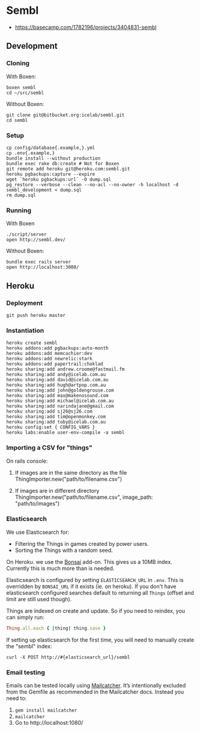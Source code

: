 # Sembl

* <https://basecamp.com/1782196/projects/3404831-sembl>

## Development

### Cloning

With Boxen:

    boxen sembl
    cd ~/src/sembl

Without Boxen:

    git clone git@bitbucket.org:icelab/sembl.git
    cd sembl

### Setup

    cp config/database{.example,}.yml
    cp .env{.example,}
    bundle install --without production
    bundle exec rake db:create # Not for Boxen
    git remote add heroku git@heroku.com:sembl.git
    heroku pgbackups:capture --expire
    wget `heroku pgbackups:url` -O dump.sql
    pg_restore --verbose --clean --no-acl --no-owner -h localhost -d sembl_development < dump.sql
    rm dump.sql

### Running

With Boxen

    ./script/server
    open http://sembl.dev/

Without Boxen:

    bundle exec rails server
    open http://localhost:3000/

## Heroku

### Deployment

    git push heroku master

### Instantiation

    heroku create sembl
    heroku addons:add pgbackups:auto-month
    heroku addons:add memcachier:dev
    heroku addons:add newrelic:stark
    heroku addons:add papertrail:choklad
    heroku sharing:add andrew.croome@fastmail.fm
    heroku sharing:add andy@icelab.com.au
    heroku sharing:add david@icelab.com.au
    heroku sharing:add hugh@artpop.com.au
    heroku sharing:add john@goldengrouse.com
    heroku sharing:add max@makenosound.com
    heroku sharing:add michael@icelab.com.au
    heroku sharing:add narindajane@gmail.com
    heroku sharing:add sj26@sj26.com
    heroku sharing:add tim@openmonkey.com
    heroku sharing:add toby@icelab.com.au
    heroku config:set { CONFIG_VARS }
    heroku labs:enable user-env-compile -a sembl

### Importing a CSV for "things"

On rails console:

1. If images are in the same directory as the file
    ThingImporter.new("path/to/filename.csv")

2. If images are in different directory
    ThingImporter.new("path/to/filename.csv", image_path: "path/to/images")


### Elasticsearch

We use Elasticsearch for:

* Filtering the Things in games created by power users.
* Sorting the Things with a random seed.

On Heroku. we use the [Bonsai](http://bonsai.io) add-on. This gives us a 10MB index. Currently this is much more than is needed.

Elasticsearch is configured by setting `ELASTICSEARCH_URL` in `.env`. This is overridden by `BONSAI_URL` if it exists (ie. on heroku). If you don't have elasticsearch configured searches default to returning all `Things` (offset and limit are still used though).

Things are indexed on create and update. So if you need to reindex, you can simply run:

```ruby
Thing.all.each { |thing| thing.save }
```

If setting up elasticsearch for the first time, you will need to manually create the "sembl" index:

```
curl -X POST http://#{elasticsearch_url}/sembl
```


### Email testing

Emails can be tested locally using [Mailcatcher](http://mailcatcher.me/). It’s intentionally excluded from the Gemfile as recommended in the Mailcatcher docs. Instead you need to:

1. `gem install mailcatcher`
2. `mailcatcher`
3. Go to http://localhost:1080/

